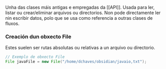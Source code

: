 Unha das clases máis antigas e empregadas da [[API]].
Usada para ler, listar ou crear/eliminar arquivos ou directorios.
Non pode directamente ler nin escribir datos, polo que se usa como referencia a outras clases de fluxos.

### Creación dun obxecto File
Estes suelen ser rutas absolutas ou relativas a un arquivo ou directorio.

```java
// Exemplo de obxecto File
File javaFile = new File("/home/dchaves/obsidian/javaio,txt");
```

